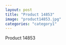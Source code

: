 ```yaml
---
layout: post
title: "Product 14853"
image: "product14853.jpg"
categories: "category1"
---
```

Product 14853
